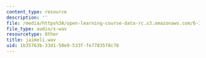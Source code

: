 ```yaml
---
content_type: resource
description: ''
file: /media/https%3A/open-learning-course-data-rc.s3.amazonaws.com/6-341-discrete-time-signal-processing-fall-2005/1b35763b33d150e9533ffe77835f8c78_jaimeli.wav
file_type: audio/x-wav
resourcetype: Other
title: jaimeli.wav
uid: 1b35763b-33d1-50e9-533f-fe77835f8c78
---
```

